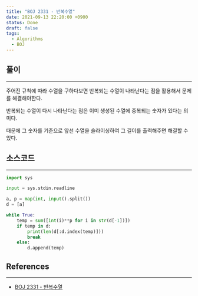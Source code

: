 ```yaml
---
title: "BOJ 2331 - 반복수열"
date: 2021-09-13 22:20:00 +0900
status: Done
draft: false
tags:
  - Algorithms
  - BOJ
---
```

## 풀이
---
주어진 규칙에 따라 수열을 구하다보면 반복되는 수열이 나타난다는 점을 활용해서 문제를 해결해야한다.

반복되는 수열이 다시 나타난다는 점은 이미 생성된 수열에 중복되는 숫자가 있다는 의미다.

때문에 그 숫자를 기준으로 앞선 수열을 슬라이싱하여 그 길이를 출력해주면 해결할 수 있다.

## 소스코드
---
```python
import sys

input = sys.stdin.readline

a, p = map(int, input().split())
d = [a]

while True:
    temp = sum([int(i)**p for i in str(d[-1])])
    if temp in d:
        print(len(d[:d.index(temp)]))
        break
    else:
        d.append(temp)
```

## References
---
- [BOJ 2331 - 반복수열](https://www.acmicpc.net/problem/2331)
